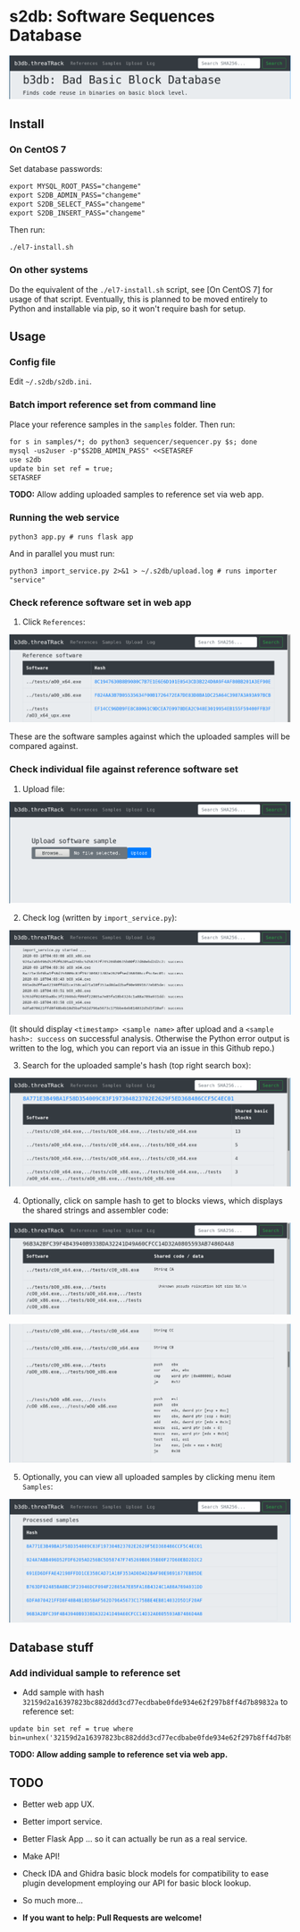 # s2db: Software Sequences Database

![s2db: Software Sequences Database web app](images/01-index.png)

## Install

### On CentOS 7

Set database passwords:

```
export MYSQL_ROOT_PASS="changeme"
export S2DB_ADMIN_PASS="changeme"
export S2DB_SELECT_PASS="changeme"
export S2DB_INSERT_PASS="changeme"
```

Then run:

```
./el7-install.sh
```


### On other systems

Do the equivalent of the `./el7-install.sh` script, see [On CentOS 7] for usage of that script.
Eventually, this is planned to be moved entirely to Python and installable via pip,
so it won't require bash for setup. 

## Usage

### Config file

Edit `~/.s2db/s2db.ini`.

### Batch import reference set from command line

Place your reference samples in the `samples` folder.
Then run:

```
for s in samples/*; do python3 sequencer/sequencer.py $s; done
mysql -us2user -p"$S2DB_ADMIN_PASS" <<SETASREF
use s2db
update bin set ref = true;
SETASREF
```

**TODO:** Allow adding uploaded samples to reference set via web app.

### Running the web service 

```
python3 app.py # runs flask app
```

And in parallel you must run:

```
python3 import_service.py 2>&1 > ~/.s2db/upload.log # runs importer "service"
```

### Check reference software set in web app

1. Click `References`:

![Reference software view](images/02-ref.png)

These are the software samples against which the uploaded samples will be compared against.

### Check individual file against reference software set

1. Upload file:

![Upload file](images/04-upload.png)

2. Check log (written by `import_service.py`):

![Check log](images/05-log.png)

(It should display `<timestamp> <sample name>` after upload and a `<sample hash>: success` on successful analysis.
Otherwise the Python error output is written to the log, which you can report via an issue in this Github repo.)

3. Search for the uploaded sample's hash (top right search box):

![Search sample hash](images/06-sample.png)

4. Optionally, click on sample hash to get to blocks views, which displays the shared strings and assembler code:

![Blocks view: asm](images/07-blocks_00_strings.png)

![Blocks view: asm](images/07-blocks_01_asm.png)

5. Optionally, you can view all uploaded samples by clicking menu item `Samples`:

![Samples view](images/03-samples.png)

## Database stuff

### Add individual sample to reference set

- Add sample with hash `32159d2a16397823bc882ddd3cd77ecdbabe0fde934e62f297b8ff4d7b89832a` to reference set:

```
update bin set ref = true where bin=unhex('32159d2a16397823bc882ddd3cd77ecdbabe0fde934e62f297b8ff4d7b89832a');
```

**TODO: Allow adding sample to reference set via web app.**

## TODO

- Better web app UX.
- Better import service.
- Better Flask App ... so it can actually be run as a real service.
- Make API!
- Check IDA and Ghidra basic block models for compatibility to ease plugin development employing our API for basic block lookup.
- So much more...

- **If you want to help: Pull Requests are welcome!**


